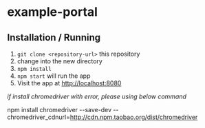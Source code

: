 example-portal
================================

Installation / Running
----------------------

1. `git clone <repository-url>` this repository
2. change into the new directory
3. `npm install`
4. `npm start` will run the app
5. Visit the app at [http://localhost:8080](http://localhost:8080)


*if install chromedriver with error, please using below command*

npm install chromedriver --save-dev --chromedriver_cdnurl=http://cdn.npm.taobao.org/dist/chromedriver
